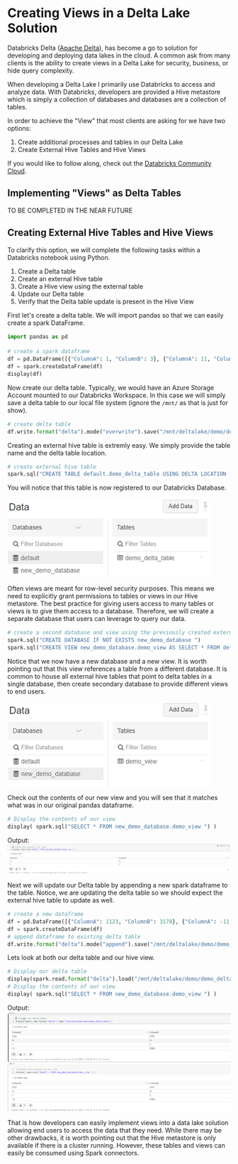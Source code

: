# Creating Views in a Delta Lake Solution

Databricks Delta ([Apache Delta](https://delta.io/)), has become a go to solution for developing and deploying data lakes in the cloud. A common ask from many clients is the ability to create views in a Delta Lake for security, business, or hide query complexity. 

When developing a Delta Lake I primarily use Databricks to access and analyze data. With Databricks, developers are provided a Hive metastore which is simply a collection of databases and databases are a collection of tables. 


In order to achieve the "View" that most clients are asking for we have two options:
1. Create additional processes and tables in our Delta Lake
1. Create External Hive Tables and Hive Views 


If you would like to follow along, check out the [Databricks Community Cloud](https://community.cloud.databricks.com/).


## Implementing "Views" as Delta Tables

TO BE COMPLETED IN THE NEAR FUTURE


## Creating External Hive Tables and Hive Views

To clarify this option, we will complete the following tasks within a Databricks notebook using Python. 
1. Create a Delta table
1. Create an external Hive table
1. Create a Hive view using the external table
1. Update our Delta table
1. Verify that the Delta table update is present in the Hive View


First let's create a delta table. We will import pandas so that we can easily create a spark DataFrame. 
```python
import pandas as pd

# create a spark dataframe
df = pd.DataFrame([{"ColumnA": 1, "ColumnB": 3}, {"ColumnA": 11, "ColumnB": 31}])
df = spark.createDataFrame(df)
display(df)
```

Now create our delta table. Typically, we would have an Azure Storage Account mounted to our Databricks Workspace. In this case we will simply save a delta table to our local file system (ignore the `/mnt/` as that is just for show). 
```python
# create delta table
df.write.format("delta").mode("overwrite").save("/mnt/deltalake/demo/demo_delta_table")
```

Creating an external hive table is extremly easy. We simply provide the table name and the delta table location.   
```python
# create external hive table
spark.sql("CREATE TABLE default.demo_delta_table USING DELTA LOCATION '/mnt/deltalake/demo/demo_delta_table' ")
```

You will notice that this table is now registered to our Databricks Database.  
<br>
![](/delta_lake_views/imgs/01_external_table.png) 


Often views are meant for row-level security purposes. This means we need to explicitly grant permissions to tables or views in our Hive metastore. The best practice for giving users access to many tables or views is to give them access to a database. Therefore, we will create a separate database that users can leverage to query our data. 
```python
# create a second database and view using the previously created external table
spark.sql("CREATE DATABASE IF NOT EXISTS new_demo_database ")
spark.sql("CREATE VIEW new_demo_database.demo_view AS SELECT * FROM default.demo_delta_table ")
```

Notice that we now have a new database and a new view. It is worth pointing out that this view references a table from a different database. It is common to house all external hive tables that point to delta tables in a single database, then create secondary database to provide different views to end users.   
<br> 
![](/delta_lake_views/imgs/02_hive_view.png)


Check out the contents of our new view and you will see that it matches what was in our original pandas dataframe.  
```python
# Display the contents of our view
display( spark.sql("SELECT * FROM new_demo_database.demo_view ") )
```
Output: 
<br> 
![](/delta_lake_views/imgs/03_display_view.png) 



Next we will update our Delta table by appending a new spark dataframe to the table. Notice, we are updating the delta table so we should expect the external hive table to update as well. 
```python
# create a new dataframe
df = pd.DataFrame([{"ColumnA": 1123, "ColumnB": 3178}, {"ColumnA": -11, "ColumnB": 37891}])
df = spark.createDataFrame(df)
# append dataframe to existing delta table
df.write.format("delta").mode("append").save("/mnt/deltalake/demo/demo_delta_table")
```


Lets look at both our delta table and our hive view.  
```python
# Display our delta table
display(spark.read.format("delta").load("/mnt/deltalake/demo/demo_delta_table"))
# Display the contents of our view
display( spark.sql("SELECT * FROM new_demo_database.demo_view ") )
```

Output:
![](/delta_lake_views/imgs/04_view_updates.png)


That is how developers can easily implement views into a data lake solution allowing end users to access the data that they need. While there may be other drawbacks, it is worth pointing out that the Hive metastore is only available if there is a cluster running. However, these tables and views can easily be consumed using Spark connectors. 
